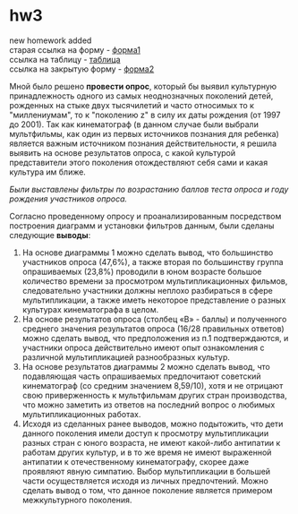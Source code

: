 # hw3
new homework added  
старая ссылка на форму - [форма1](https://goo.gl/forms/SEDD6CIQOL4OtwgQ2)   
ссылка на таблицу - [таблица](https://docs.google.com/spreadsheets/d/1BqfjImV5oWy9rtp6b9xeNb4SnLCJfL8GUaqd5Pu3GsQ/edit?usp=sharing)  
ссылка на закрытую форму - [форма2](https://goo.gl/forms/nGwohHloe0w4UCNK2)  
  
  Мной было решено __провести опрос__, который бы выявил культурную принадлежность одного из самых неоднозначных поколений детей, рожденных на стыке двух тысячилетий и часто относимых то к "миллениумам", то к "поколению z" в силу их даты рождения (от 1997 до 2001). Так как кинематограф (в данном случае были выбрали мультфильмы, как один из первых источников познания для ребенка) является важным источником познания действительности, я решила выявить на основе результатов опроса, с какой культурой представители этого поколения отождествляют себя сами и какая культура им ближе.
  
  *Были выставлены фильтры по возрастанию баллов теста опроса и году рождения участников опроса.*   
  
Согласно проведенному опросу и проанализированным посредством  построения диаграмм и установки фильтров данным, были сделаны следующие **выводы**:   
  
1. На основе диаграммы 1 можно сделать вывод, что большинство участников опроса (47,6%), а также вторая по большинству группа опрашиваемых (23,8%) проводили в юном возрасте большое количество времени за просмотром мультипликационных фильмов, следовательно участники должны неплохо разбираться в сфере мультипликации, а также иметь некоторое представление о разных культурах кинематографа в целом.  
2. На основе результатов опроса (столбец «B» - баллы) и полученного среднего значения результатов опроса (16/28 правильных ответов) можно сделать вывод, что предположения из п.1 подтверждаются, и участники опроса действительно имеют опыт ознакомления с различной мультипликацией разнообразных культур.  
3. На основе результатов диаграммы 2 можно сделать вывод, что подавляющая часть опрашиваемых предпочитают советский кинематограф (со средним значением 8,59/10), хотя и не отрицают свою приверженность к мультфильмам других стран производства, что можно заметить из ответов на последний вопрос о любимых мультипликационных работах.  
4. Исходя из сделанных ранее выводов, можно подытожить, что дети данного поколения имели доступ к просмотру мультипликации разных стран с юного возраста, не имеют какой-либо антипатии к работам других культур, и в то же время не имеют выраженной антипатии к отечественному кинематографу, скорее даже проявляют явную симпатию. Выбор мультипликации в большей части осуществляется исходя из личных предпочтений. Можно сделать вывод о том, что данное поколение является примером межкультурного поколения.
